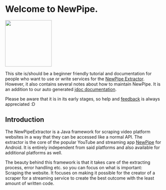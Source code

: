 # Welcome to NewPipe.

<img width=150 src="https://raw.githubusercontent.com/TeamNewPipe/NewPipe/dev/assets/new_pipe_icon_5.png"/>


This site is/should be a beginner friendly tutorial and documentation for people who want to use or write services for the [NewPipe Extractor](https://github.com/TeamNewPipe/NewPipeExtractor). However, it also contains several notes about how to maintain NewPipe.
It is an addition to our auto generated [jdoc documentation](https://teamnewpipe.github.io/NewPipeExtractor/javadoc/).

Please be aware that it is in its early stages, so help and [feedback](https://github.com/TeamNewPipe/documentation/issues) is always appreciated :D


## Introduction

The NewPipeExtractor is a Java framework for scraping video platform websites in a way that they can be accessed like a normal API. The extractor is the core of the popular YouTube and streaming app [NewPipe](https://newpipe.schabi.org) for Android. It is entirely independent from said platforms and also available for additional platforms as well. 

The beauty behind this framework is that it takes care of the extracting process, error handling etc. so you can focus on what is important: Scraping the website.
It focuses on making it possible for the creator of a scraper for a streaming service to create the best outcome with the least amount of written code.
